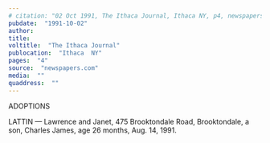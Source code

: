 ```yaml
---
# citation: "02 Oct 1991, The Ithaca Journal, Ithaca NY, p4, newspapers.com."
pubdate:  "1991-10-02"
author: 
title: 
voltitle:  "The Ithaca Journal"
publocation:  "Ithaca  NY"
pages:  "4"
source:  "newspapers.com"
media:  ""
quaddress:  ""
---
```

ADOPTIONS

LATTIN — Lawrence and Janet, 475 Brooktondale Road, Brooktondale, a son, Charles James, age 26 months, Aug. 14, 1991.

